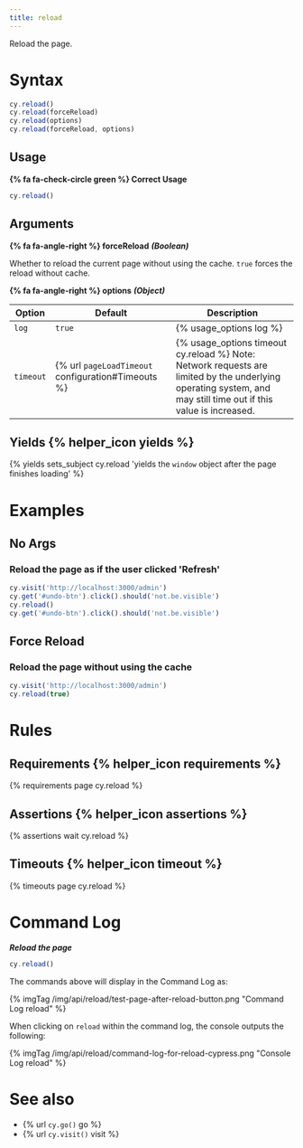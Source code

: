 ```yaml
---
title: reload
---
```


Reload the page.

# Syntax

```javascript
cy.reload()
cy.reload(forceReload)
cy.reload(options)
cy.reload(forceReload, options)
```

## Usage

**{% fa fa-check-circle green %} Correct Usage**

```javascript
cy.reload()
```

## Arguments

**{% fa fa-angle-right %} forceReload** ***(Boolean)***

Whether to reload the current page without using the cache. `true` forces the reload without cache.

**{% fa fa-angle-right %} options** ***(Object)***

Option | Default | Description
--- | --- | ---
`log` | `true` | {% usage_options log %}
`timeout` | {% url `pageLoadTimeout` configuration#Timeouts %} | {% usage_options timeout cy.reload %} Note: Network requests are limited by the underlying operating system, and may still time out if this value is increased.

## Yields {% helper_icon yields %}

{% yields sets_subject cy.reload 'yields the `window` object after the page finishes loading' %}

# Examples

## No Args

### Reload the page as if the user clicked 'Refresh'

```javascript
cy.visit('http://localhost:3000/admin')
cy.get('#undo-btn').click().should('not.be.visible')
cy.reload()
cy.get('#undo-btn').click().should('not.be.visible')
```

## Force Reload

### Reload the page without using the cache

```javascript
cy.visit('http://localhost:3000/admin')
cy.reload(true)
```

# Rules

## Requirements {% helper_icon requirements %}

{% requirements page cy.reload %}

## Assertions {% helper_icon assertions %}

{% assertions wait cy.reload %}

## Timeouts {% helper_icon timeout %}

{% timeouts page cy.reload %}

# Command Log

***Reload the page***

```javascript
cy.reload()
```

The commands above will display in the Command Log as:

{% imgTag /img/api/reload/test-page-after-reload-button.png "Command Log reload" %}

When clicking on `reload` within the command log, the console outputs the following:

{% imgTag /img/api/reload/command-log-for-reload-cypress.png "Console Log reload" %}

# See also

- {% url `cy.go()` go %}
- {% url `cy.visit()` visit %}

